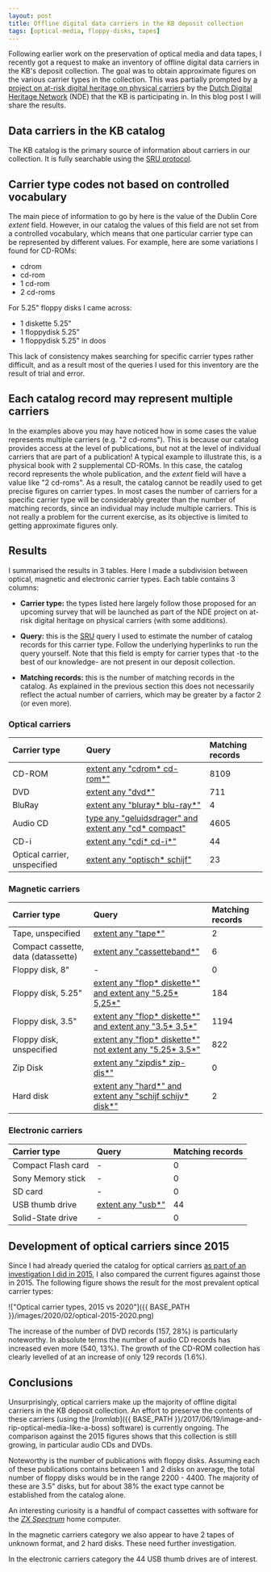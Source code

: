 ```yaml
---
layout: post
title: Offline digital data carriers in the KB deposit collection
tags: [optical-media, floppy-disks, tapes]
---
```


Following earlier work on the preservation of optical media and data tapes, I recently got a request to make an inventory of offline digital data carriers in the KB's deposit collection. The goal was to obtain approximate figures on the various carrier types in the collection. This was partially prompted by [a project on at-risk digital heritage on physical carriers](https://www.netwerkdigitaalerfgoed.nl/activiteiten/digitaal-erfgoed-houdbaar/bedreigd-digitaal-erfgoed-op-fysieke-dragers/) by the [Dutch Digital Heritage Network](https://www.netwerkdigitaalerfgoed.nl/en/) (NDE) that the KB is participating in. In this blog post I will share the results.

<!-- more -->

## Data carriers in the KB catalog

The KB catalog is the primary source of information about carriers in our collection. It is fully searchable using the [SRU protocol](https://www.loc.gov/standards/sru/).

## Carrier type codes not based on controlled vocabulary

The main piece of information to go by here is the value of the Dublin Core *extent* field. However, in our catalog the values of this field are not set from a controlled vocabulary, which means that one particular carrier type can be represented by different values. For example, here are some variations I found for CD-ROMs:

- cdrom
- cd-rom
- 1 cd-rom
- 2 cd-roms

For 5.25" floppy disks I came across:

- 1 diskette 5.25"
- 1 floppydisk 5.25"
- 1 floppydisk 5.25" in doos

This lack of consistency makes searching for specific carrier types rather difficult, and as a result most of the queries I used for this inventory are the result of trial and error.

## Each catalog record may represent multiple carriers

In the examples above you may have noticed how in some cases the value represents multiple carriers (e.g. "2 cd-roms"). This is because our catalog provides access at the level of publications, but not at the level of individual carriers that are part of a publication! A typical example to illustrate this, is a physical book with 2 supplemental CD-ROMs. In this case, the catalog record represents the whole publication, and the *extent* field will have a value like "2 cd-roms". As a result, the catalog cannot be readily used to get precise figures on carrier types. In most cases the number of carriers for a specific carrier type will be considerably greater than the number of matching records, since an individual may include multiple carriers. This is not really a problem for the current exercise, as its objective is limited to getting approximate figures only. 

## Results

I summarised the results in 3 tables. Here I made a subdivision between optical, magnetic and electronic carrier types. Each table contains 3 columns:

- **Carrier type:** the types listed here largely follow those proposed for an upcoming survey that will be launched as part of the NDE project on at-risk digital heritage on physical carriers (with some additions).

- **Query:** this is the [SRU](https://www.loc.gov/standards/sru/cql/) query I used to estimate the number of catalog records for this carrier type. Follow the underlying hyperlinks to run the query yourself. Note that this field is empty for carrier types that -to the best of our knowledge- are not present in our deposit collection.

- **Matching records:** this is the number of matching records in the catalog. As explained in the previous section this does not necessarily reflect the actual number of carriers, which may be greater by a factor 2 (or even more).

### Optical  carriers

|Carrier type|Query|Matching records|
|:--|:--|:--|
|CD-ROM|[extent any "cdrom\* cd-rom\*"](http://jsru.kb.nl/sru/sru?query=extent%20any%20"cdrom*%20cd-rom*&x-collection=GGC&maximumRecords=10)|8109|
|DVD|[extent any "dvd\*"](http://jsru.kb.nl/sru/sru?query=extent%20any%20"dvd*"&x-collection=GGC&maximumRecords=10)|711|
|BluRay|[extent any "bluray\* blu-ray\*"](http://jsru.kb.nl/sru/sru?query=extent%20any%20"bluray*%20blu-ray*"&x-collection=GGC&maximumRecords=10)|4|
|Audio CD|[type any "geluidsdrager" and extent any "cd\* compact"](http://jsru.kb.nl/sru/sru?query=type%20any%20"geluidsdrager"%20and%20extent%20any%20"cd*%20compact"&x-collection=GGC&maximumRecords=10)|4605|
|CD-i|[extent any "cdi\* cd-i\*"](http://jsru.kb.nl/sru/sru?query=extent%20any%20"cdi*%20cd-i*"&x-collection=GGC&maximumRecords=10)|44|
|Optical carrier, unspecified|[extent any "optisch\* schijf"](http://jsru.kb.nl/sru/sru?query=extent%20any%20"optisch*%20schijf"&x-collection=GGC&maximumRecords=10)|23|

### Magnetic carriers

|Carrier type|Query|Matching records|
|:--|:--|:--|
|Tape, unspecified|[extent any "tape\*"](http://jsru.kb.nl/sru/sru?query=extent%20any%20"tape*"&x-collection=GGC&maximumRecords=10)|2|
|Compact cassette, data (datassette)|[extent any "cassetteband\*"](http://jsru.kb.nl/sru/sru?query=extent%20any%20%22cassetteband*%20datacassette*%22&x-collection=GGC&maximumRecords=10)|6|
|Floppy disk, 8"|-|0|
|Floppy disk, 5.25"|[extent any "flop\* diskette\*" and extent any "5.25\* 5,25\*"](http://jsru.kb.nl/sru/sru?query=extent%20any%20"flop*%20diskette*"%20and%20extent%20any%20"5.25*%205,25*"&x-collection=GGC&maximumRecords=10)|184|
|Floppy disk, 3.5"|[extent any "flop\* diskette\*" and extent any "3.5\* 3,5\*"](http://jsru.kb.nl/sru/sru?query=extent%20any%20"flop*%20diskette*"%20and%20extent%20any%20"3.5*%203,5*"&x-collection=GGC&maximumRecords=10)|1194|
|Floppy disk, unspecified|[extent any "flop\* diskette\*" not extent any "5.25\* 3.5\*"](http://jsru.kb.nl/sru/sru?query=extent%20any%20"flop*%20diskette*"%20not%20extent%20any%20"5.25*%203.5*"&x-collection=GGC&maximumRecords=10)|822|
|Zip Disk|[extent any "zipdis\* zip-dis\*"](http://jsru.kb.nl/sru/sru?query=extent%20any%20"zipdis*%20zip-dis*"&x-collection=GGC&maximumRecords=10)|0|
|Hard disk|[extent any "hard\*" and extent any "schijf schijv\* disk\*"](http://jsru.kb.nl/sru/sru?query=extent%20any%20"hard*"%20and%20extent%20any%20"schijf%20schijv*%20disk*"&x-collection=GGC&maximumRecords=10)|2|

### Electronic carriers

|Carrier type|Query|Matching records|
|:--|:--|:--|
|Compact Flash card|-|0|
|Sony Memory stick|-|0|
|SD card|-|0|
|USB thumb drive|[extent any "usb\*"](http://jsru.kb.nl/sru/sru?query=extent%20any%20"usb*"&x-collection=GGC&maximumRecords=10)|44|
|Solid-State drive|-|0|

## Development of optical carriers since 2015

Since I had already queried the catalog for optical carriers [as part of an investigation I did in 2015](https://zenodo.org/record/292341), I also compared the current figures against those in 2015. The following figure shows the result for the most prevalent optical carrier types:

!["Optical carrier types, 2015 vs 2020"]({{ BASE_PATH }}/images/2020/02/optical-2015-2020.png)

The increase of the number of DVD records (157, 28%) is particularly noteworthy. In absolute terms the number of audio CD records has increased even more (540, 13%). The growth of the CD-ROM collection has clearly levelled of at an increase of only 129 records (1.6%).

## Conclusions

Unsurprisingly, optical carriers make up the majority of offline digital carriers in the KB deposit collection. An effort to preserve the contents of these carriers (using the [*Iromlab*]({{ BASE_PATH }}/2017/06/19/image-and-rip-optical-media-like-a-boss) software) is currently ongoing. The comparison against the 2015 figures shows that this collection is still growing, in particular audio CDs and DVDs.

Noteworthy is the number of publications with floppy disks. Assuming each of these publications contains between 1 and 2 disks on average, the total number of floppy disks would be in the range 2200 - 4400. The majority of these are 3.5" disks, but for about 38% the exact type cannot be established from the catalog alone.

An interesting curiosity is a handful of compact cassettes with software for the [*ZX Spectrum*](https://en.wikipedia.org/wiki/ZX_Spectrum) home computer.

In the magnetic carriers category we also appear to have 2 tapes of unknown format, and 2 hard disks. These need further investigation.

In the electronic carriers category the 44 USB thumb drives are of interest.


[^1]: Oddly, this field is meant to record ["The size or duration of the resource"](https://www.dublincore.org/specifications/dublin-core/dcmi-terms/terms/extent/) as per the Dublin Core specification.
